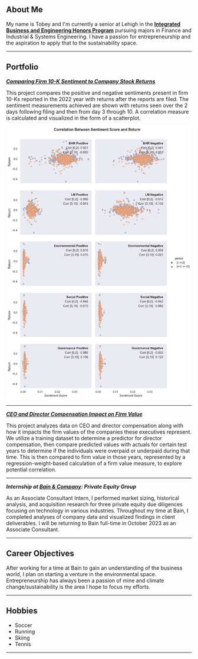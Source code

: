 ## About Me

My name is Tobey and I'm currently a senior at Lehigh in the **[Integrated Business and Engineering Honors Program](https://ibe.lehigh.edu/)** pursuing majors in Finance and Industrial & Systems Engineering. I have a passion for entrepreneurship and the aspiration to apply that to the sustainability space.

---

## Portfolio

<!-- You can link to other websites, PDFs in this repo, and other pages in this repo -->

_**[Comparing Firm 10-K Sentiment to Company Stock Returns](report/report.md)**_

This project compares the positive and negative sentiments present in firm 10-Ks reported in the 2022 year with returns after the reports are filed. The sentiment measurements achieved are shown with returns seen over the 2 days following filing and then from day 3 through 10. A correlation measure is calculated and visualized in the form of a scatterplot.

<img src="report/scatterplot.png?raw=true"/>

---

_**[CEO and Director Compensation Impact on Firm Value](https://tobeybill.github.io/TISATAFL/)**_

This project analyzes data on CEO and director compensation along with how it impacts the firm values of the companies these executives represent. We utilize a training dataset to determine a predictor for director compensation, then compare predicted values with actuals for certain test years to determine if the individuals were overpaid or underpaid during that time. This is then compared to firm value in those years, represented by a regression-weight-based calculation of a firm value measure, to explore potential correlation.

---

_**Internship at [Bain & Company](https://www.bain.com): Private Equity Group**_

As an Associate Consultant Intern, I performed market sizing, historical analysis, and acquisition research for three private equity due diligences focusing on technology in various industries. Throughout my time at Bain, I completed analyses of company data and visualized findings in client deliverables. I will be returning to Bain full-time in October 2023 as an Associate Consultant.

---

## Career Objectives

After working for a time at Bain to gain an understanding of the business world, I plan on starting a venture in the environmental space. Entrepreneurship has always been a passion of mine and climate change/sustainability is the area I hope to focus my efforts.

---

## Hobbies

- Soccer
- Running
- Skiing
- Tennis

---
